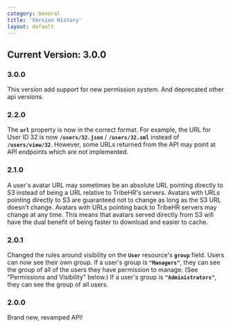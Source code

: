```yaml
---
category: General
title: 'Version History'
layout: default
---
```


## Current Version: 3.0.0

### 3.0.0

This version add support for new permission system. And deprecated other api versions. 

### 2.2.0

The **`url`** property is now in the correct format. For example, the URL for User ID 32 is now **`/users/32.json`** / 
**`/users/32.xml`** instead of **`/users/view/32`**. However, some URLs returned from the API may point at
API endpoints which are not implemented.

### 2.1.0

A user's avatar URL may sometimes be an absolute URL pointing directly to S3 instead of being a URL
relative to TribeHR's servers. Avatars with URLs pointing directly to S3 are guaranteed not to change
as long as the S3 URL doesn't change. Avatars with URLs pointing back to TribeHR servers may change at
any time. This means that avatars served directly from S3 will have the dual benefit of being faster to
download and easier to cache.

### 2.0.1

Changed the rules around visibility on the **`User`** resource's **`group`** field. Users can now see their
own group. If a user's group is **`"Managers"`**, they can see the group of all of the users they have 
permission to manage. (See "Permissions and Visibility" below.) If a user's group is **`"Administrators"`**,
they can see the group of all users.

### 2.0.0

Brand new, revamped API!